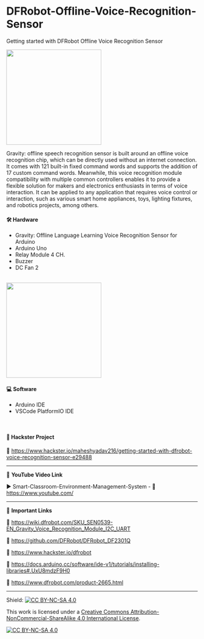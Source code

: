 # DFRobot-Offline-Voice-Recognition-Sensor
Getting started with DFRobot Offline Voice Recognition Sensor
  
<img src="/hackster-thumb.png" height="250" >
  

Gravity: offline speech recognition sensor is built around an offline voice recognition chip, which can be directly used without an internet connection. It comes with 121 built-in fixed command words and supports the addition of 17 custom command words. Meanwhile, this voice recognition module compatibility with multiple common controllers enables it to provide a flexible solution for makers and electronics enthusiasts in terms of voice interaction. It can be applied to any application that requires voice control or interaction, such as various smart home appliances, toys, lighting fixtures, and robotics projects, among others.   


#### 🛠 Hardware  
- Gravity: Offline Language Learning Voice Recognition Sensor for Arduino    
- Arduino Uno  
- Relay Module 4 CH.  
- Buzzer  
- DC Fan 2  
</br>

<img src="/DFRobot-Sensor.jpg" height="250" >  

#### 💻 Software  
- Arduino IDE 
- VSCode PlatformIO IDE 
</br>

#### 📜 Hackster Project  
🔗 https://www.hackster.io/maheshyadav216/getting-started-with-dfrobot-voice-recognition-sensor-e29488    

------------------------------------------------------------------------------------------------------

📕 **YouTube Video Link**  

▶️ Smart-Classroom-Environment-Management-System - 🔗 https://www.youtube.com/ 

-------------------------------------------------------------------------------------------------------
📒 **Important Links**  
 
🔗 https://wiki.dfrobot.com/SKU_SEN0539-EN_Gravity_Voice_Recognition_Module_I2C_UART    

🔗 https://github.com/DFRobot/DFRobot_DF2301Q  

🔗 https://www.hackster.io/dfrobot    

🔗 https://docs.arduino.cc/software/ide-v1/tutorials/installing-libraries#.UxU8mdzF9H0    

🔗 https://www.dfrobot.com/product-2665.html    

------------------------------------------------------------------------------------------  

Shield: [![CC BY-NC-SA 4.0][cc-by-nc-sa-shield]][cc-by-nc-sa]

This work is licensed under a
[Creative Commons Attribution-NonCommercial-ShareAlike 4.0 International License][cc-by-nc-sa].

[![CC BY-NC-SA 4.0][cc-by-nc-sa-image]][cc-by-nc-sa]

[cc-by-nc-sa]: http://creativecommons.org/licenses/by-nc-sa/4.0/
[cc-by-nc-sa-image]: https://licensebuttons.net/l/by-nc-sa/4.0/88x31.png
[cc-by-nc-sa-shield]: https://img.shields.io/badge/License-CC%20BY--NC--SA%204.0-lightgrey.svg
